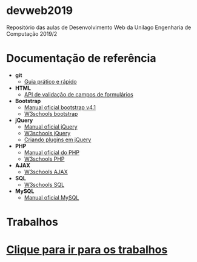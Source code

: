 # devweb2019
Repositório das aulas de Desenvolvimento Web da Unilago Engenharia de Computação 2019/2

# Documentação de referência
- **git**
  - [Guia prático e rápido](https://rogerdudler.github.io/git-guide/index.pt_BR.html)
- **HTML**
  - [API de validação de campos de formulários](https://html.spec.whatwg.org/multipage/form-control-infrastructure.html#the-constraint-validation-api)
- **Bootstrap** 
  - [Manual oficial bootstrap v4.1](https://getbootstrap.com/docs/4.1/getting-started/introduction/)
  - [W3schools bootstrap](https://www.w3schools.com/bootstrap/)
- **jQuery**
  - [Manual oficial jQuery](https://api.jquery.com/)
  - [W3schools jQuery](https://www.w3schools.com/jquery/)
  - [Criando plugins em jQuery](https://www.codigofonte.com.br/artigos/aprenda-a-criar-seu-proprio-plugin-no-jquery)
- **PHP** 
  - [Manual oficial do PHP](https://www.php.net/manual/pt_BR/getting-started.php)
  - [W3schools PHP](https://www.w3schools.com/php/)
- **AJAX**
  - [W3schools AJAX](https://www.w3schools.com/xml/ajax_intro.asp)
- **SQL**
  - [W3schools SQL](https://www.w3schools.com/sql/)
- **MySQL**
  - [Manual oficial MySQL](https://www.mysql.com/)

# Trabalhos
# [Clique para ir para os trabalhos](https://github.com/leoapsilva/devweb2019/blob/master/Laboratorio/README.md)

